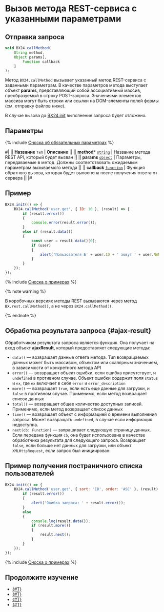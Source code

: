 # Вызов метода REST-сервиса с указанными параметрами

## Отправка запроса

```js
void BX24.callMethod(
    String method,
    Object params[,
        Function callback
    ]
);
```

Метод `BX24.callMethod` вызывает указанный метод REST-сервиса с заданными параметрам. В качестве параметров метода выступает объект **params**, представляющий собой ассоциативный массив, преобразуемый в строку POST-запроса. Значениями элементов массива могут быть строки или ссылки на DOM-элементы полей формы (см. отправку файлов ниже).

В случае вызова до [BX24.init](../system-functions/bx24-init.md) выполнение запроса будет отложено.

## Параметры

{% include [Сноска об обязательных параметрах](../../../_includes/required.md) %}

#|
|| **Название**
`тип` | **Описание** ||
|| **method***
[`string`](../../data-types.md) | Название метода REST API, который будет вызван ||
|| **params**
[`object`](../../data-types.md) | Параметры, передаваемые в метод. Должны соответствовать ожидаемым параметрам вызываемого метода ||
|| **callback**
[`function`](../../data-types.md) | Функция обратного вызова, которая будет выполнена после получения ответа от сервера ||
|#

## Пример

```js
BX24.init(() => {
    BX24.callMethod('user.get', { ID: 10 }, (result) => {
        if (result.error())
        {
            console.error(result.error());
        }
        else if (result.data())
        {
            const user = result.data()[0];
            if (user)
            {
                alert('Пользователя №' + user.ID + ' зовут ' + user.NAME);
            }
        }
    });
});
```

{% include [Сноска о примерах](../../../_includes/examples.md) %}

{% note warning %}

В коробочных версиях методы REST вызываются через метод `BX.rest.callMethod()`, а не через `BX24.callMethod()`.

{% endnote %}

## Обработка результата запроса {#ajax-result}

Обработчиком результата запроса является функция. Она получает на вход объект **ajaxResult**, который предоставляет следующие методы: 

- `data()` — возвращает данные ответа метода. Тип возвращаемых данных может быть массивом, объектом или скалярным значением, в зависимости от конкретного метода API  
- `error()` — возвращает объект ошибки, если ошибка присутствует, и `undefined` в противном случае. Объект ошибки содержит поля `status` и `ex`, где `ex` включает в себя `error` и `error_description`
- `more()` — возвращает `true`, если есть еще данные для загрузки, и `false` в противном случае. Применимо, если метод возвращает список данных
- `total()` — возвращает общее количество доступных записей. Применимо, если метод возвращает список данных
- `time()` — возвращает объект с информацией о времени выполнения запроса. Может возвращать `undefined`, в случае если информация недоступна.
- `next(cb: Function)` — запрашивает следующую страницу данных. Если передана функция `cb`, она будет использована в качестве обработчика результата для следующего запроса. Возвращает `false`, если больше нет данных для загрузки, или объект `XMLHttpRequest`, если запрос был инициирован.

## Пример получения постраничного списка пользователей

```js
BX24.init(() => {
    BX24.callMethod('user.get', { sort: 'ID', order: 'ASC' }, (result) => {
        if (result.error())
        {
            alert('Ошибка запроса: ' + result.error());
        }
        else
        {
            console.log(result.data());
            if (result.more())
            {
                result.next();
            }
        }
    });
});
```

{% include [Сноска о примерах](../../../_includes/examples.md) %}

## Продолжите изучение

- [{#T}](./bx24-call-bind.md)
- [{#T}](./bx24-call-unbind.md)
- [{#T}](./bx24-call-batch.md)
- [{#T}](./files.md)